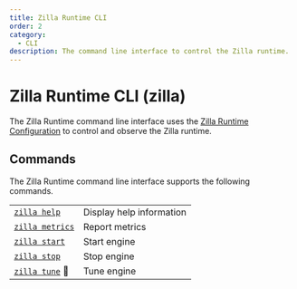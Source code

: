 ```yaml
---
title: Zilla Runtime CLI
order: 2
category:
  - CLI
description: The command line interface to control the Zilla runtime.
---
```


# Zilla Runtime CLI (zilla)

The Zilla Runtime command line interface uses the [Zilla Runtime Configuration](../zilla.yaml/) to control and observe the Zilla runtime.

## Commands

The Zilla Runtime command line interface supports the following commands.

|                               |                           |
| ----------------------------- | ------------------------- |
| [`zilla help`](help.md)       | Display help information  |
| [`zilla metrics`](metrics.md) | Report metrics            |
| [`zilla start`](start.md)     | Start engine              |
| [`zilla stop`](stop.md)       | Stop engine               |
| [`zilla tune`](tune.md) 🚧    | Tune engine               |
